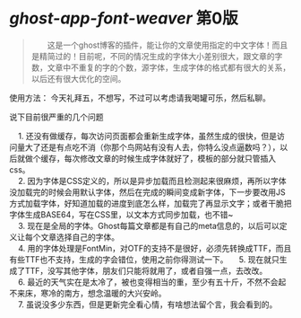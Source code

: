 # *ghost-app-font-weaver* 第0版

> &#8195;&#8195;这是一个ghost博客的插件，能让你的文章使用指定的中文字体！而且是精简过的！目前呢，不同的情况生成的字体大小差别很大，跟文章的字数，文章中不重复的字的个数，源字体，生成字体的格式都有很大的关系，以后还有很大优化的空间。
  
使用方法：
    今天礼拜五，不想写，不过可以考虑请我喝罐可乐，然后私聊。
  


说下目前很严重的几个问题  

      1. 还没有做缓存，每次访问页面都会重新生成字体，虽然生成的很快，但是访问量大了还是有点吃不消（你那个鸟网站有没有人去，你特么没点逼数吗？），以后就做个缓存，每次修改文章的时候生成字体就好了，模板的部分就只管插入css。  
      2. 因为字体是CSS定义的，所以是异步加载而且检测起来很麻烦，再所以字体没加载完的时候会用默认字体，然后在完成的瞬间变成新字体，下一步要改用JS方式加载字体，好知道加载的进度到底怎么样，加载完了再显示文字；或者干脆把字体生成BASE64，写在CSS里，以文本方式同步加载，也不错~  
      3. 现在是全局的字体。Ghost每篇文章都是有自己的meta信息的，以后可以定义让每个文章选择自己的字体。  
      4. 用的字体处理是FontMin，对OTF的支持不是很好，必须先转换成TTF，而且有些TTF也不支持，生成的字会错位，使用之前你得测试一下。
      5. 现在就只生成了TTF，没写其他字体，朋友们只能将就用了，或者自强一点，去改改。   
      6. 最近的天气实在是太冷了，被也变得相当的重，至少有五十斤，不然不会起不来床，寒冷的南方，想念温暖的大兴安岭。  
      7. 虽说没多少东西，但是更新完全看心情，有啥想法留个言，我会看到的。